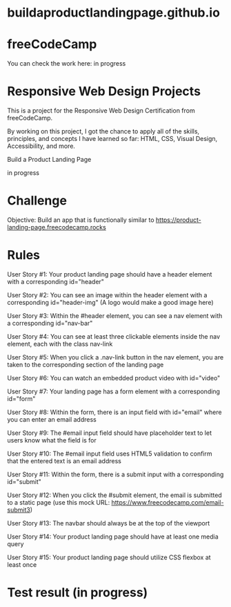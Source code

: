 # buildaproductlandingpage.github.io

# freeCodeCamp
You can check the work here: in progress

# Responsive Web Design Projects
This is a project for the Responsive Web Design Certification from freeCodeCamp.

By working on this project, I got the chance to apply all of the skills, principles, and concepts I have learned so far: HTML, CSS, Visual Design, Accessibility, and more.

Build a Product Landing Page

in progress

# Challenge
Objective: Build an app that is functionally similar to https://product-landing-page.freecodecamp.rocks

# Rules

User Story #1: Your product landing page should have a header element with a corresponding id="header"

User Story #2: You can see an image within the header element with a corresponding id="header-img" (A logo would make a good image here)

User Story #3: Within the #header element, you can see a nav element with a corresponding id="nav-bar"

User Story #4: You can see at least three clickable elements inside the nav element, each with the class nav-link

User Story #5: When you click a .nav-link button in the nav element, you are taken to the corresponding section of the landing page

User Story #6: You can watch an embedded product video with id="video"

User Story #7: Your landing page has a form element with a corresponding id="form"

User Story #8: Within the form, there is an input field with id="email" where you can enter an email address

User Story #9: The #email input field should have placeholder text to let users know what the field is for

User Story #10: The #email input field uses HTML5 validation to confirm that the entered text is an email address

User Story #11: Within the form, there is a submit input with a corresponding id="submit"

User Story #12: When you click the #submit element, the email is submitted to a static page (use this mock URL: https://www.freecodecamp.com/email-submit3)

User Story #13: The navbar should always be at the top of the viewport

User Story #14: Your product landing page should have at least one media query

User Story #15: Your product landing page should utilize CSS flexbox at least once

# Test result (in progress)
